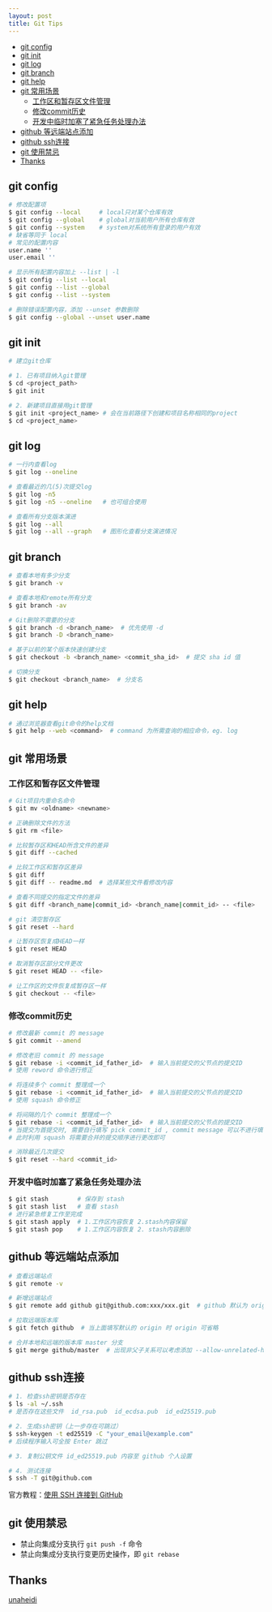 ```yaml
---
layout: post
title: Git Tips
---
```


- [git config](#git-config)
- [git init](#git-init)
- [git log](#git-log)
- [git branch](#git-branch)
- [git help](#git-help)
- [git 常用场景](#git-常用场景)
  - [工作区和暂存区文件管理](#工作区和暂存区文件管理)
  - [修改commit历史](#修改commit历史)
  - [开发中临时加塞了紧急任务处理办法](#开发中临时加塞了紧急任务处理办法)
- [github 等远端站点添加](#github-等远端站点添加)
- [github ssh连接](#github-ssh连接)
- [git 使用禁忌](#git-使用禁忌)
- [Thanks](#thanks)

## git config

```bash
# 修改配置项
$ git config --local     # local只对某个仓库有效
$ git config --global    # global对当前用户所有仓库有效
$ git config --system    # system对系统所有登录的用户有效
# 缺省等同于 local
# 常见的配置内容
user.name ''
user.email ''

# 显示所有配置内容加上 --list | -l
$ git config --list --local
$ git config --list --global
$ git config --list --system

# 删除错误配置内容，添加 --unset 参数删除
$ git config --global --unset user.name
```

## git init

```bash
# 建立git仓库

# 1. 已有项目纳入git管理
$ cd <project_path>
$ git init

# 2. 新建项目直接用git管理
$ git init <project_name> # 会在当前路径下创建和项目名称相同的project
$ cd <project_name>
```

## git log

```bash
# 一行内查看log
$ git log --oneline

# 查看最近的几(5)次提交log
$ git log -n5
$ git log -n5 --oneline   # 也可组合使用

# 查看所有分支版本演进
$ git log --all
$ git log --all --graph   # 图形化查看分支演进情况
```

## git branch

```bash
# 查看本地有多少分支
$ git branch -v

# 查看本地和remote所有分支
$ git branch -av

# Git删除不需要的分支
$ git branch -d <branch_name>  # 优先使用 -d
$ git branch -D <branch_name>

# 基于以前的某个版本快速创建分支
$ git checkout -b <branch_name> <commit_sha_id>  # 提交 sha id 值

# 切换分支
$ git checkout <branch_name>  # 分支名
```

## git help

```bash
# 通过浏览器查看git命令的help文档
$ git help --web <command>  # command 为所需查询的相应命令，eg. log
```

## git 常用场景

### 工作区和暂存区文件管理

```bash
# Git项目内重命名命令
$ git mv <oldname> <newname>

# 正确删除文件的方法
$ git rm <file>

# 比较暂存区和HEAD所含文件的差异
$ git diff --cached

# 比较工作区和暂存区差异
$ git diff
$ git diff -- readme.md  # 选择某些文件看修改内容

# 查看不同提交的指定文件的差异
$ git diff <branch_name|commit_id> <branch_name|commit_id> -- <file>

# git 清空暂存区
$ git reset --hard

# 让暂存区恢复成HEAD一样
$ git reset HEAD

# 取消暂存区部分文件更改
$ git reset HEAD -- <file>

# 让工作区的文件恢复成暂存区一样
$ git checkout -- <file>
```

### 修改commit历史

```bash
# 修改最新 commit 的 message
$ git commit --amend

# 修改老旧 commit 的 message
$ git rebase -i <commit_id_father_id>  # 输入当前提交的父节点的提交ID
# 使用 reword 命令进行修正

# 将连续多个 commit 整理成一个
$ git rebase -i <commit_id_father_id>  # 输入当前提交的父节点的提交ID
# 使用 squash 命令修正

# 将间隔的几个 commit 整理成一个
$ git rebase -i <commit_id_father_id>  # 输入当前提交的父节点的提交ID
# 当提交为首提交时, 需要自行填写 pick commit_id , commit message 可以不进行填写
# 此时利用 squash 将需要合并的提交顺序进行更改即可

# 消除最近几次提交
$ git reset --hard <commit_id>
```

### 开发中临时加塞了紧急任务处理办法

```bash
$ git stash        # 保存到 stash
$ git stash list   # 查看 stash
# 进行紧急修复工作至完成
$ git stash apply  # 1.工作区内容恢复 2.stash内容保留
$ git stash pop    # 1.工作区内容恢复 2. stash内容删除
```

## github 等远端站点添加

```bash
# 查看远端站点
$ git remote -v

# 新增远端站点
$ git remote add github git@github.com:xxx/xxx.git  # github 默认为 origin

# 拉取远端版本库
$ git fetch github  # 当上面填写默认的 origin 时 origin 可省略

# 合并本地和远端的版本库 master 分支
$ git merge github/master  # 出现非父子关系可以考虑添加 --allow-unrelated-histories 参数
```

## github ssh连接

```bash
# 1. 检查ssh密钥是否存在
$ ls -al ~/.ssh
# 是否存在这些文件  id_rsa.pub  id_ecdsa.pub  id_ed25519.pub

# 2. 生成ssh密钥（上一步存在可跳过）
$ ssh-keygen -t ed25519 -C "your_email@example.com"
# 后续程序输入可全按 Enter 跳过

# 3. 复制公钥文件 id_ed25519.pub 内容至 github 个人设置

# 4. 测试连接
$ ssh -T git@github.com
```

官方教程：[使用 SSH 连接到 GitHub](https://docs.github.com/cn/authentication/connecting-to-github-with-ssh)

## git 使用禁忌

- 禁止向集成分支执行 `git push -f` 命令
- 禁止向集成分支执行变更历史操作，即 `git rebase`

## Thanks

[unaheidi](https://github.com/unaheidi)
